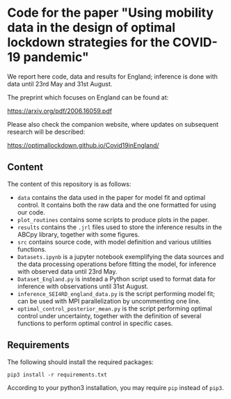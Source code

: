 # Code for the paper "Using mobility data in the design of optimal lockdown strategies for the COVID-19 pandemic" 

We report here code, data and results for England; inference is done with data until 23rd May and 31st August.

The preprint which focuses on England can be found at: 

https://arxiv.org/pdf/2006.16059.pdf

Please also check the companion website, where updates on subsequent research will be described: 

https://optimallockdown.github.io/Covid19inEngland/

## Content
The content of this repository is as follows: 

- `data` contains the data used in the paper for model fit and optimal control. It contains both the raw data and the one formatted for using our code.
- `plot_routines` contains some scripts to produce plots in the paper.
- `results` contains the `.jrl` files used to store the inference results in the ABCpy library, together with some figures.
- `src` contains source code, with model definition and various utilities functions.
- `Datasets.ipynb` is a jupyter notebook exemplifying the data sources and the data processing operations before fitting the model, for inference with observed data until 23rd May.
- `Dataset_England.py` is instead a Python script used to format data for inference with observations until 31st August. 
- `inference_SEI4RD_england_data.py` is the script performing model fit; can be used with MPI parallelization by uncommenting one line. 
- `optimal_control_posterior_mean.py` is the script performing optimal control under uncertainty, together with the definition of several functions to perform optimal control in specific cases. 

## Requirements

The following should install the required packages:

```
pip3 install -r requirements.txt
```

According to your python3 installation, you may require `pip` instead of `pip3`.
